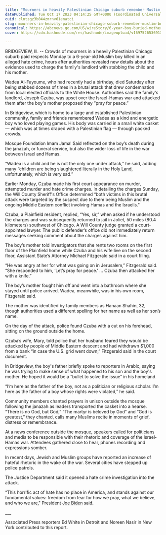 ```yaml
---
title: "Mourners in heavily Palestinian Chicago suburb remember Muslim boy killed as kind, energetic"
datePublished: Tue Oct 17 2023 04:14:25 GMT+0000 (Coordinated Universal Time)
cuid: clntzgz3b044zmrnv61enatci
slug: mourners-in-heavily-palestinian-chicago-suburb-remember-muslim-boy-killed-as-kind-energetic-1
canonical: https://abcnews.go.com/US/wireStory/6-year-boy-buried-mother-treated-after-attack-104015392
cover: https://cdn.hashnode.com/res/hashnode/imageupload/v1697526536913/2b42e2ce-be72-45fe-af71-cfcb1204548e.jpeg

---
```


BRIDGEVIEW, Ill. -- Crowds of mourners in a heavily Palestinian Chicago suburb paid respects Monday to a 6-year-old Muslim boy killed in an alleged hate crime, hours after authorities revealed new details about the evidence used to charge the family's landlord with stabbing the child and his mother.

Wadea Al-Fayoume, who had recently had a birthday, died Saturday after being stabbed dozens of times in a brutal attack that drew condemnation from local elected officials to the White House. Authorities said the family's landlord, Joseph Czuba, was upset over the Israel-Hamas war and attacked them after the boy's mother proposed they “pray for peace.”

In Bridgeview, which is home to a large and established Palestinian community, family and friends remembered Wadea as a kind and energetic boy who loved playing games. His body was carried in a small white casket — which was at times draped with a Palestinian flag — through packed crowds.

Mosque Foundation Imam Jamal Said reflected on the boy’s death during the janazah, or funeral service, but also the wider loss of life in the war between Israel and Hamas.

“Wadea is a child and he is not the only one under attack,” he said, adding many “children are being slaughtered literally in the Holy Land, unfortunately, which is very sad.”

Earlier Monday, Czuba made his first court appearance on murder, attempted murder and hate crime charges. In detailing the charges Sunday, the Will County Sheriff's Office determined “both victims in this brutal attack were targeted by the suspect due to them being Muslim and the ongoing Middle Eastern conflict involving Hamas and the Israelis."

Czuba, a Plainfield resident, replied, “Yes, sir,” when asked if he understood the charges and was subsequently returned to jail in Joliet, 50 miles (80.4 kilometers) southwest of Chicago. A Will County judge granted a court-appointed lawyer. The public defender’s office did not immediately return messages seeking comment about the charges against him.

The boy’s mother told investigators that she rents two rooms on the first floor of the Plainfield home while Czuba and his wife live on the second floor, Assistant State’s Attorney Michael Fitzgerald said in a court filing.

“He was angry at her for what was going on in Jerusalem,” Fitzgerald said. “She responded to him, ‘Let’s pray for peace.’ ... Czuba then attacked her with a knife.”

The boy’s mother fought him off and went into a bathroom where she stayed until police arrived. Wadea, meanwhile, was in his own room, Fitzgerald said.

The mother was identified by family members as Hanaan Shahin, 32, though authorities used a different spelling for her name as well as her son’s name.

On the day of the attack, police found Czuba with a cut on his forehead, sitting on the ground outside the home.

Czuba’s wife, Mary, told police that her husband feared they would be attacked by people of Middle Eastern descent and had withdrawn $1,000 from a bank “in case the U.S. grid went down,” Fitzgerald said in the court document.

In Bridgeview, the boy's father briefly spoke to reporters in Arabic, saying he was trying to make sense of what happened to his son and the boy's mother. He hoped it would be a “bullet to solve the issue” in his homeland.

“I’m here as the father of the boy, not as a politician or religious scholar. I’m here as the father of a boy whose rights were violated,” he said.

Community members chanted prayers in unison outside the mosque following the janazah as leaders transported the casket into a hearse. “There is no God, but God,” “The martyr is beloved by God” and “God is greatest,” they chanted, calls many Muslims recite in moments of grief, distress or remembrance.

At a news conference outside the mosque, speakers called for politicians and media to be responsible with their rhetoric and coverage of the Israel-Hamas war. Attendees gathered close to hear, phones recording and expressions somber.

In recent days, Jewish and Muslim groups have reported an increase of hateful rhetoric in the wake of the war. Several cities have stepped up police patrols.

The Justice Department said it opened a hate crime investigation into the attack.

“This horrific act of hate has no place in America, and stands against our fundamental values: freedom from fear for how we pray, what we believe, and who we are," President [Joe Biden](https://abcnews.go.com/alerts/JoeBiden) said.

\_\_\_

Associated Press reporters Ed White in Detroit and Noreen Nasir in New York contributed to this report.